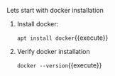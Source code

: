 Lets start with docker installation

1. Install docker:

    `apt install docker`{{execute}}

2. Verify docker installation

    `docker --version`{{execute}}


